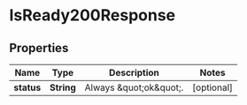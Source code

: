 

# IsReady200Response


## Properties

| Name | Type | Description | Notes |
|------------ | ------------- | ------------- | -------------|
|**status** | **String** | Always \&quot;ok\&quot;. |  [optional] |



